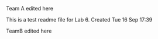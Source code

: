 Team A edited here

This is a test readme file for Lab 6.
Created Tue 16 Sep 17:39

TeamB edited here
